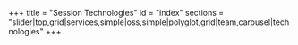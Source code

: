 +++
title = "Session Technologies"
id = "index"
sections = "slider|top,grid|services,simple|oss,simple|polyglot,grid|team,carousel|technologies"
+++
